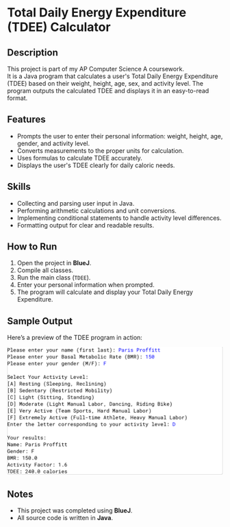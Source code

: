# Total Daily Energy Expenditure (TDEE) Calculator

## Description
This project is part of my AP Computer Science A coursework.  
It is a Java program that calculates a user's Total Daily Energy Expenditure (TDEE) based on their weight, height, age, sex, and activity level. The program outputs the calculated TDEE and displays it in an easy-to-read format.

## Features
- Prompts the user to enter their personal information: weight, height, age, gender, and activity level.
- Converts measurements to the proper units for calculation.
- Uses formulas to calculate TDEE accurately.
- Displays the user's TDEE clearly for daily caloric needs.

## Skills 
- Collecting and parsing user input in Java.
- Performing arithmetic calculations and unit conversions.
- Implementing conditional statements to handle activity level differences.
- Formatting output for clear and readable results.

## How to Run
1. Open the project in **BlueJ**.
2. Compile all classes.
3. Run the main class (`TDEE`).
4. Enter your personal information when prompted.
5. The program will calculate and display your Total Daily Energy Expenditure.

## Sample Output
Here’s a preview of the TDEE program in action:

![TDEE Screenshot](TDEESS.png)

## Notes
- This project was completed using **BlueJ**.
- All source code is written in **Java**.
